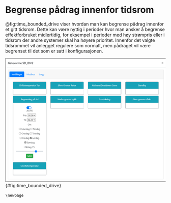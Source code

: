 # Begrense pådrag innenfor tidsrom

@fig:time_bounded_drive viser hvordan man kan begrense pådrag innenfor et gitt tidsrom. Dette kan være nyttig i perioder hvor man ønsker å begrense effektforbruket midlertidig, for eksempel i perioder med høy strømpris eller i tidsrom der andre systemer skal ha høyere prioritet. Innenfor det valgte tidsrommet vil anlegget regulere som normalt, men pådraget vil være begrenset til det som er satt i konfigurasjonen.

![Begrense pådrag innenfor et gitt tidsrom](time_bounded_drive.png){#fig:time_bounded_drive}

```{=latex}
\newpage
```
